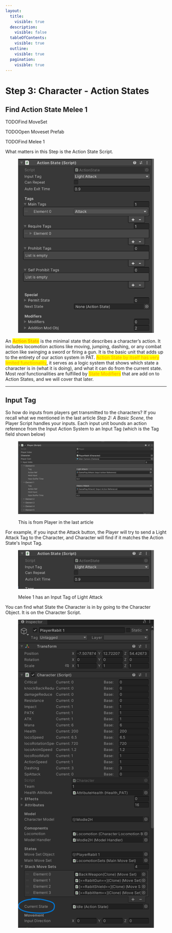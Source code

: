 ```yaml
---
layout:
  title:
    visible: true
  description:
    visible: false
  tableOfContents:
    visible: true
  outline:
    visible: true
  pagination:
    visible: true
---
```


# Step 3: Character - Action States

## Find Action State Melee 1

TODOFind MoveSet

TODOOpen Moveset Prefab

TODOFind Melee 1

What matters in this Step is the Action State Script.&#x20;

<figure><img src="../.gitbook/assets/image (6).png" alt=""><figcaption></figcaption></figure>

An <mark style="color:orange;">**Action State**</mark> is the minimal state that describes a character’s action. It includes locomotion actions like moving, jumping, dashing, or any combat action like swinging a sword or firing a gun. It is the basic unit that adds up to the entirety of our action system in PAT. <mark style="color:orange;">Action State by itself has very limited functionality</mark>, it serves as a logic system that shows which state a character is in (what it is doing), and what it can do from the current state. Most _real_ functionalities are fulfilled by <mark style="color:orange;">State Modifiers</mark> that are add on to Action States, and we will cover that later.

***

## Input Tag

So how do inputs from players get transmitted to the characters? If you recall what we mentioned in the last article _Step 2: A Basic Scene_, the Player Script handles your inputs. Each input unit bounds an action reference from the Input Action System to an Input Tag (which is the Tag field shown below)

<figure><img src="../.gitbook/assets/image (2) (1) (1).png" alt=""><figcaption><p>This is from Player in the last article</p></figcaption></figure>

For example, if you input the Attack button, the Player will try to send a Light Attack Tag to the Character, and Character will find if it matches the Action State's Input Tag.

<figure><img src="../.gitbook/assets/image (8).png" alt=""><figcaption><p>Melee 1 has an Input Tag of Light Attack</p></figcaption></figure>

You can find what State the Character is in by going to the Character Object. It is on the Character Script.

<figure><img src="../.gitbook/assets/image (10).png" alt=""><figcaption></figcaption></figure>
